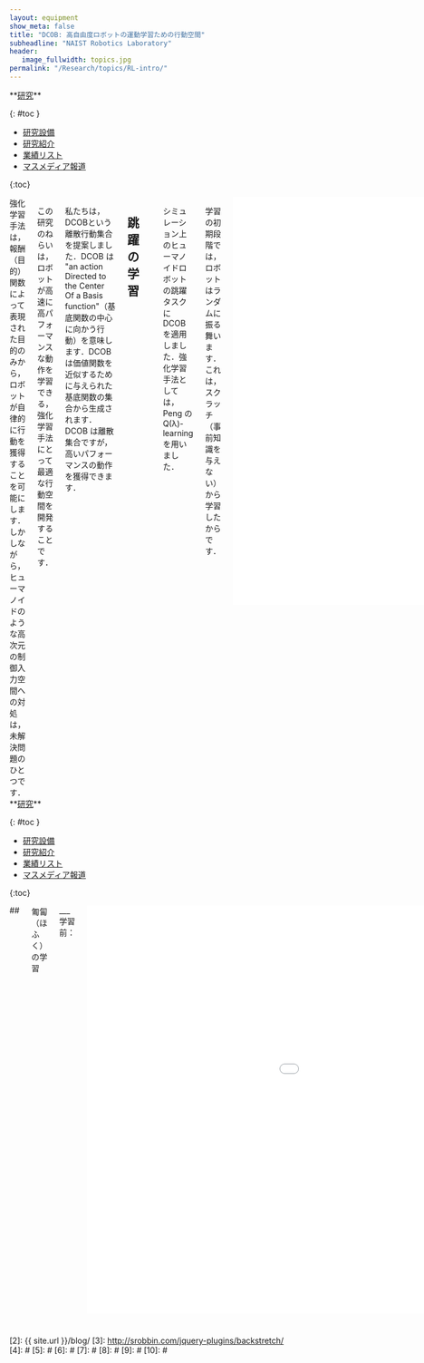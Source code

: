 ```yaml
---
layout: equipment
show_meta: false
title: "DCOB: 高自由度ロボットの運動学習ための行動空間"
subheadline: "NAIST Robotics Laboratory"
header:
   image_fullwidth: topics.jpg
permalink: "/Research/topics/RL-intro/"
---
```


<div class="row">
<div class="medium-4 medium-push-8 columns" markdown="1">
<div class="panel radius" markdown="1">
**<a href="{{ site.url }}{{ site.baseurl }}/Research/">研究</a>**

{: #toc }
*  <a href="{{ site.url }}{{ site.baseurl }}/Research/equipment/">研究設備</a>  
*  <a href="{{ site.url }}{{ site.baseurl }}/Research/topics/">研究紹介</a>  
*  <a href="{{ site.url }}{{ site.baseurl }}/Research/publication/">業績リスト</a>  
*  <a href="{{ site.url }}{{ site.baseurl }}/Research/press/">マスメディア報道</a>  

{:toc}
</div>
</div><!-- /.medium-4.columns -->

<div class="medium-8 medium-pull-4 columns" markdown="1">
強化学習手法は，報酬（目的）関数によって表現された目的のみから，ロボットが自律的に行動を獲得することを可能にします．しかしながら，ヒューマノイドのような高次元の制御入力空間への対処は，未解決問題のひとつです．

この研究のねらいは，ロボットが高速に高パフォーマンスな動作を学習できる，強化学習手法にとって最適な行動空間を開発することです．

私たちは，DCOBという離散行動集合を提案しました．DCOB は "an action Directed to the Center Of a Basis function"（基底関数の中心に向かう行動）を意味します．DCOB は価値関数を近似するために与えられた基底関数の集合から生成されます．DCOB は離散集合ですが，高いパフォーマンスの動作を獲得できます．

## <span style="font-size: 100%">跳躍の学習</span>
___
シミュレーション上のヒューマノイドロボットの跳躍タスクに DCOB を適用しました．強化学習手法としては，Peng の Q(λ)-learning を用いました．

学習の初期段階では，ロボットはランダムに振る舞います．これは，スクラッチ（事前知識を与えない）から学習したからです．

<div style="text-align:center">
<div class="flex-video">
        <iframe width="1280" height="720" src="//www.youtube.com/embed/aOf_Ia04GgE" frameborder="0" allowfullscreen></iframe>
</div>
</div>
<br/>
学習後，ロボットは跳躍を獲得できました

<div style="text-align:center">
<div class="flex-video">
        <iframe width="1280" height="720" src="//www.youtube.com/embed/KyhfYWQCf1g" frameborder="0" allowfullscreen></iframe>
</div>
</div>
</div>
</div><!-- /.row -->

<div class="row">
<div class="medium-4 medium-push-8 columns" markdown="1">
<div class="panel radius" markdown="1">
**<a href="{{ site.url }}{{ site.baseurl }}/Research/">研究</a>**

{: #toc }
*  <a href="{{ site.url }}{{ site.baseurl }}/Research/equipment/">研究設備</a>  
*  <a href="{{ site.url }}{{ site.baseurl }}/Research/topics/">研究紹介</a>  
*  <a href="{{ site.url }}{{ site.baseurl }}/Research/publication/">業績リスト</a>  
*  <a href="{{ site.url }}{{ site.baseurl }}/Research/press/">マスメディア報道</a>  

{:toc}
</div>
</div><!-- /.medium-4.columns -->

<div class="medium-8 medium-pull-4 columns" markdown="1">
## <span style="font-size: 100%">匍匐（ほふく）の学習</span>
___
学習前：
<div style="text-align:center">
<div class="flex-video">
        <iframe width="1280" height="720" src="//www.youtube.com/embed/zwTNJtiHVLU" frameborder="0" allowfullscreen></iframe>
</div>
</div>
 
<br/>
学習後：
<div style="text-align:center">
<div class="flex-video">
        <iframe width="1280" height="720" src="//www.youtube.com/embed/dUXJJ0cXhjI" frameborder="0" allowfullscreen></iframe>
</div>
</div>
## <span style="font-size: 100%">実ロボットの匍匐</span>
___
<a href="http://www.robotis.com/">ROBOTIS</a>社製のBioloidの匍匐学習に適用した例です．

この動画は学習段階です．ロボットは同様にスクラッチから学習します（シミュレーションなし）．


<div style="text-align:center">
<div class="flex-video">
        <iframe width="1280" height="720" src="//www.youtube.com/embed/VXiYhFK4TSY" frameborder="0" allowfullscreen></iframe>
</div>
</div>
 
<br/>
学習後，ロボットは匍匐の獲得に成功しました（約30分ほどです）．
<div style="text-align:center">
<div class="flex-video">
        <iframe width="1280" height="720" src="//www.youtube.com/embed/2Yoz-7OhJNs" frameborder="0" allowfullscreen></iframe>
</div>
</div>
 
<br/>
ほかの視点から：
<div style="text-align:center">
<div class="flex-video">
        <iframe width="1280" height="720" src="//www.youtube.com/embed/YzYLLhDS0tg" frameborder="0" allowfullscreen></iframe>
</div>
</div>

## <span style="font-size: 100%">メンバー</span>
___

- 山口明彦
 
<br/>


## <span style="font-size: 100%">主要関連論文</span>
___
- 山口 明彦, 高松 淳, 小笠原 司:
強化学習によるロボットの動作獲得のための基底関数に基づく行動空間生成手法,
日本ロボット学会誌, Vol.29, No.1, pp.55-66, 2011.
- 山口 明彦, 高松 淳, 小笠原司:
強化学習によるロボットの動作獲得のための基底関数に基づく行動空間生成手法DCOB ---実機多自由度ロボットの匍匐動作への適用---,
日本機械学会ロボティクス・メカトロニクス講演会2010(ROBOMEC2010), 2P1-G10, 旭川, 2010年6月.
- Akihiko Yamaguchi, Jun Takamatsu, and Tsukasa Ogasawara:
Constructing Action Set from Basis Functions for Reinforcement Learning of Robot Control,
in Proceedings of the 2009 IEEE International Conference on Robotics and Automation (ICRA2009), pp.2525-2532, Kobe, Japan, May, 2009.
</div> 
</div><!-- /.row -->



 [1]: http://kramdown.gettalong.org/converter/html.html#toc
 [2]: {{ site.url }}/blog/
 [3]: http://srobbin.com/jquery-plugins/backstretch/
 [4]: #
 [5]: #
 [6]: #
 [7]: #
 [8]: #
 [9]: #
 [10]: #
